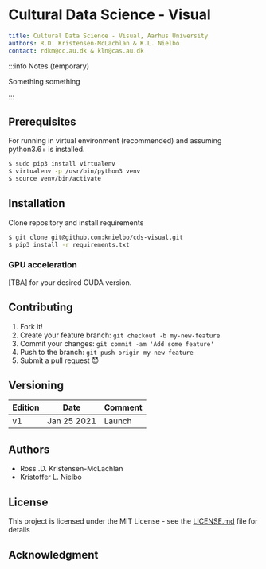 # Cultural Data Science - Visual #

```yaml
title: Cultural Data Science - Visual, Aarhus University
authors: R.D. Kristensen-McLachlan & K.L. Nielbo
contact: rdkm@cc.au.dk & kln@cas.au.dk
```

:::info
Notes (temporary)

Something something

:::

## Prerequisites

For running in virtual environment (recommended) and assuming python3.6+ is installed.

```bash
$ sudo pip3 install virtualenv
$ virtualenv -p /usr/bin/python3 venv
$ source venv/bin/activate
```

## Installation

Clone repository and install requirements

```bash
$ git clone git@github.com:knielbo/cds-visual.git
$ pip3 install -r requirements.txt
```

### GPU acceleration

[TBA] for your desired CUDA version.

## Contributing

1. Fork it!
2. Create your feature branch: `git checkout -b my-new-feature`
3. Commit your changes: `git commit -am 'Add some feature'`
4. Push to the branch: `git push origin my-new-feature`
5. Submit a pull request :smiling_imp:

## Versioning

| Edition | Date | Comment |
| --- | --- | --- |
| v1 | Jan 25 2021 | Launch |

## Authors
- Ross .D. Kristensen-McLachlan
- Kristoffer L. Nielbo

## License

This project is licensed under the MIT License - see the [LICENSE.md](LICENSE.md) file for details

## Acknowledgment